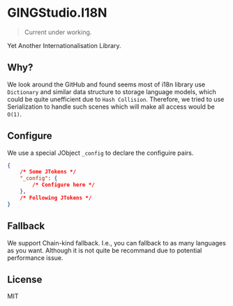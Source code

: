# GINGStudio.I18N

> Current under working.

Yet Another Internationalisation Library.

## Why?

We look around the GitHub and found seems most of i18n library use `Dictionary`
and similar data structure to storage language models, which could be quite unefficient
due to `Hash Collision`. Therefore, we tried to use Serialization to handle such scenes
which will make all access would be `O(1)`.

## Configure

We use a special JObject `_config` to declare the configuire pairs.

```json
{
    /* Some JTokens */
    "_config": {
        /* Configure here */
    },
    /* Following JTokens */
}
```

## Fallback

We support Chain-kind fallback. I.e., you can fallback to as many languages as you want.
Although it is not quite be recommand due to potential performance issue.

## License

MIT